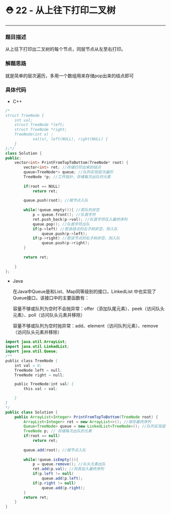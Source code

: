 # ⛑ 22 - 从上往下打印二叉树

---



### 题目描述

从上往下打印出二叉树的每个节点，同层节点从左至右打印。



### 解题思路

就是简单的层次遍历，多用一个数组用来存储pop出来的结点即可



### 具体代码

- C++

```c++
/*
struct TreeNode {
    int val;
    struct TreeNode *left;
    struct TreeNode *right;
    TreeNode(int x) :
            val(x), left(NULL), right(NULL) {
    }
};*/
class Solution {
public:
    vector<int> PrintFromTopToBottom(TreeNode* root) {
        vector<int> ret; //存储打印出来的结点
        queue<TreeNode*> queue; //队列实现层次遍历
        TreeNode *p; //工作指针，存储每次出队的元素
        
        if(root == NULL)
            return ret;
        
        queue.push(root); //根节点入队
        
        while(!queue.empty()){ //若队列非空
            p = queue.front(); //队首字符
            ret.push_back(p->val); //队首字符压入最终序列
            queue.pop(); //队首字符出队
            if(p->left) //若该结点的左子树非空，则入队
                queue.push(p->left);
            if(p->right) //若该节点的右子树非空，则入队
                queue.push(p->right); 
        }
        
        return ret;
        
    }
};
```



- Java

  在Java中Queue是和List、Map同等级别的接口，LinkedList 中也实现了Queue接口，该接口中的主要函数有：

  

  容量不够或队列为空时不会抛异常：offer（添加队尾元素）、peek（访问队头元素）、poll（访问队头元素并移除）

  容量不够或队列为空时抛异常：add、element（访问队列元素）、remove（访问队头元素并移除）



```java
import java.util.ArrayList;
import java.util.LinkedList;
import java.util.Queue;
/**
public class TreeNode {
    int val = 0;
    TreeNode left = null;
    TreeNode right = null;

    public TreeNode(int val) {
        this.val = val;

    }
}
*/
public class Solution {
    public ArrayList<Integer> PrintFromTopToBottom(TreeNode root) {
        ArrayList<Integer> ret = new ArrayList<>(); //保存最终序列
        Queue<TreeNode> queue = new LinkedList<TreeNode>(); //队列实现层次遍历
        TreeNode p; // 存储每次出队的元素
        if(root == null)
            return ret;
        
        queue.add(root); //根节点入队
        
        while(!queue.isEmpty()){
            p = queue.remove(); //队头元素出队
            ret.add(p.val); //将其加入最终序列
            if(p.left != null)
                queue.add(p.left);
            if(p.right != null)
                queue.add(p.right);
        }
        return ret;
    }
}
```